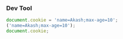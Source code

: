 ### Dev Tool

```js
document.cookie = 'name=Akash;max-age=10';
('name=Akash;max-age=10');
document.cookie;
```
